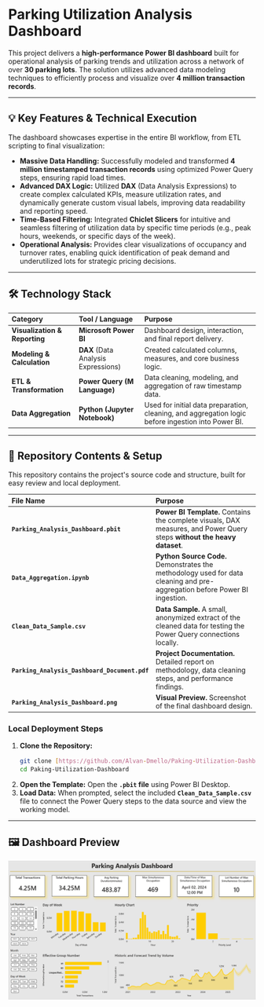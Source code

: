 # Parking Utilization Analysis Dashboard

This project delivers a **high-performance Power BI dashboard** built for operational analysis of parking trends and utilization across a network of over **30 parking lots**. The solution utilizes advanced data modeling techniques to efficiently process 
and visualize over **4 million transaction records**.

---

## 💡 Key Features & Technical Execution

The dashboard showcases expertise in the entire BI workflow, from ETL scripting to final visualization:

* **Massive Data Handling:** Successfully modeled and transformed **4 million timestamped transaction records** using optimized Power Query steps, ensuring rapid load times.
* **Advanced DAX Logic:** Utilized **DAX** (Data Analysis Expressions) to create complex calculated KPIs, measure utilization rates, and dynamically generate custom visual labels, improving data readability and reporting speed.
* **Time-Based Filtering:** Integrated **Chiclet Slicers** for intuitive and seamless filtering of utilization data by specific time periods (e.g., peak hours, weekends, or specific days of the week).
* **Operational Analysis:** Provides clear visualizations of occupancy and turnover rates, enabling quick identification of peak demand and underutilized lots for strategic pricing decisions.

---

## 🛠️ Technology Stack

| Category | Tool / Language | Purpose |
| :--- | :--- | :--- |
| **Visualization & Reporting** | **Microsoft Power BI** | Dashboard design, interaction, and final report delivery. |
| **Modeling & Calculation** | **DAX** (Data Analysis Expressions) | Created calculated columns, measures, and core business logic. |
| **ETL & Transformation** | **Power Query (M Language)** | Data cleaning, modeling, and aggregation of raw timestamp data. |
| **Data Aggregation** | **Python (Jupyter Notebook)** | Used for initial data preparation, cleaning, and aggregation logic before ingestion into Power BI. |

---

## 🚀 Repository Contents & Setup

This repository contains the project's source code and structure, built for easy review and local deployment.

| File Name | Purpose |
| :--- | :--- |
| **`Parking_Analysis_Dashboard.pbit`** | **Power BI Template.** Contains the complete visuals, DAX measures, and Power Query steps **without the heavy dataset**. |
| **`Data_Aggregation.ipynb`** | **Python Source Code.** Demonstrates the methodology used for data cleaning and pre-aggregation before Power BI ingestion. |
| **`Clean_Data_Sample.csv`** | **Data Sample.** A small, anonymized extract of the cleaned data for testing the Power Query connections locally. |
| **`Parking_Analysis_Dashboard_Document.pdf`** | **Project Documentation.** Detailed report on methodology, data cleaning steps, and performance findings. |
| **`Parking_Analysis_Dashboard.png`** | **Visual Preview.** Screenshot of the final dashboard design. |

### Local Deployment Steps

1.  **Clone the Repository:**
    ```bash
    git clone [https://github.com/Alvan-Dmello/Paking-Utilization-Dashboard.git](https://github.com/Alvan-Dmello/Parking-Utilization-Dashboard.git)
    cd Paking-Utilization-Dashboard
    ```
2.  **Open the Template:** Open the **`.pbit` file** using Power BI Desktop.
3.  **Load Data:** When prompted, select the included **`Clean_Data_Sample.csv`** file to connect the Power Query steps to the data source and view the working model.

---

## 🖼️ Dashboard Preview
![Parking Analysis Dashboard Screenshot](Parking_Analysis_Dashboard.png)
